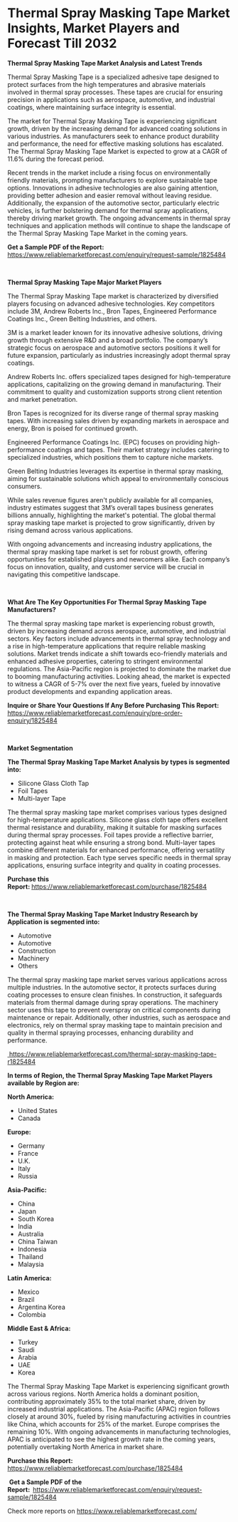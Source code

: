 <p><h1>Thermal Spray Masking Tape Market Insights, Market Players and Forecast Till 2032</h1></p><p><strong>Thermal Spray Masking Tape Market Analysis and Latest Trends</strong></p>
<p><p>Thermal Spray Masking Tape is a specialized adhesive tape designed to protect surfaces from the high temperatures and abrasive materials involved in thermal spray processes. These tapes are crucial for ensuring precision in applications such as aerospace, automotive, and industrial coatings, where maintaining surface integrity is essential. </p><p>The market for Thermal Spray Masking Tape is experiencing significant growth, driven by the increasing demand for advanced coating solutions in various industries. As manufacturers seek to enhance product durability and performance, the need for effective masking solutions has escalated. The Thermal Spray Masking Tape Market is expected to grow at a CAGR of 11.6% during the forecast period. </p><p>Recent trends in the market include a rising focus on environmentally friendly materials, prompting manufacturers to explore sustainable tape options. Innovations in adhesive technologies are also gaining attention, providing better adhesion and easier removal without leaving residue. Additionally, the expansion of the automotive sector, particularly electric vehicles, is further bolstering demand for thermal spray applications, thereby driving market growth. The ongoing advancements in thermal spray techniques and application methods will continue to shape the landscape of the Thermal Spray Masking Tape Market in the coming years.</p></p>
<p><strong>Get a Sample PDF of the Report:&nbsp;</strong> <a href="https://www.reliablemarketforecast.com/enquiry/request-sample/1825484?utm_campaign=3182&utm_medium=2&utm_source=Github&utm_content=ia&utm_term=01042025&utm_id=thermal-spray-masking-tape">https://www.reliablemarketforecast.com/enquiry/request-sample/1825484</a></p>
<p>&nbsp;</p>
<p><strong>Thermal Spray Masking Tape Major Market Players</strong></p>
<p><p>The Thermal Spray Masking Tape market is characterized by diversified players focusing on advanced adhesive technologies. Key competitors include 3M, Andrew Roberts Inc., Bron Tapes, Engineered Performance Coatings Inc., Green Belting Industries, and others. </p><p>3M is a market leader known for its innovative adhesive solutions, driving growth through extensive R&D and a broad portfolio. The company’s strategic focus on aerospace and automotive sectors positions it well for future expansion, particularly as industries increasingly adopt thermal spray coatings.</p><p>Andrew Roberts Inc. offers specialized tapes designed for high-temperature applications, capitalizing on the growing demand in manufacturing. Their commitment to quality and customization supports strong client retention and market penetration.</p><p>Bron Tapes is recognized for its diverse range of thermal spray masking tapes. With increasing sales driven by expanding markets in aerospace and energy, Bron is poised for continued growth.</p><p>Engineered Performance Coatings Inc. (EPC) focuses on providing high-performance coatings and tapes. Their market strategy includes catering to specialized industries, which positions them to capture niche markets.</p><p>Green Belting Industries leverages its expertise in thermal spray masking, aiming for sustainable solutions which appeal to environmentally conscious consumers. </p><p>While sales revenue figures aren't publicly available for all companies, industry estimates suggest that 3M’s overall tapes business generates billions annually, highlighting the market's potential. The global thermal spray masking tape market is projected to grow significantly, driven by rising demand across various applications.</p><p>With ongoing advancements and increasing industry applications, the thermal spray masking tape market is set for robust growth, offering opportunities for established players and newcomers alike. Each company’s focus on innovation, quality, and customer service will be crucial in navigating this competitive landscape.</p></p>
<p>&nbsp;</p>
<p><strong>What Are The Key Opportunities For Thermal Spray Masking Tape Manufacturers?</strong></p>
<p><p>The thermal spray masking tape market is experiencing robust growth, driven by increasing demand across aerospace, automotive, and industrial sectors. Key factors include advancements in thermal spray technology and a rise in high-temperature applications that require reliable masking solutions. Market trends indicate a shift towards eco-friendly materials and enhanced adhesive properties, catering to stringent environmental regulations. The Asia-Pacific region is projected to dominate the market due to booming manufacturing activities. Looking ahead, the market is expected to witness a CAGR of 5-7% over the next five years, fueled by innovative product developments and expanding application areas.</p></p>
<p><strong>Inquire or Share Your Questions If Any Before Purchasing This Report:</strong> <a href="https://www.reliablemarketforecast.com/enquiry/pre-order-enquiry/1825484?utm_campaign=3182&utm_medium=2&utm_source=Github&utm_content=ia&utm_term=01042025&utm_id=thermal-spray-masking-tape">https://www.reliablemarketforecast.com/enquiry/pre-order-enquiry/1825484</a></p>
<p>&nbsp;</p>
<p><strong>Market Segmentation</strong></p>
<p><strong>The Thermal Spray Masking Tape Market Analysis by types is segmented into:</strong></p>
<p><ul><li>Silicone Glass Cloth Tap</li><li>Foil Tapes</li><li>Multi-layer Tape</li></ul></p>
<p><p>The thermal spray masking tape market comprises various types designed for high-temperature applications. Silicone glass cloth tape offers excellent thermal resistance and durability, making it suitable for masking surfaces during thermal spray processes. Foil tapes provide a reflective barrier, protecting against heat while ensuring a strong bond. Multi-layer tapes combine different materials for enhanced performance, offering versatility in masking and protection. Each type serves specific needs in thermal spray applications, ensuring surface integrity and quality in coating processes.</p></p>
<p><strong>Purchase this Report:&nbsp;</strong><a href="https://www.reliablemarketforecast.com/purchase/1825484?utm_campaign=3182&utm_medium=2&utm_source=Github&utm_content=ia&utm_term=01042025&utm_id=thermal-spray-masking-tape">https://www.reliablemarketforecast.com/purchase/1825484</a></p>
<p>&nbsp;</p>
<p><strong>The Thermal Spray Masking Tape Market Industry Research by Application is segmented into:</strong></p>
<p><ul><li>Automotive</li><li>Automotive</li><li>Construction</li><li>Machinery</li><li>Others</li></ul></p>
<p><p>The thermal spray masking tape market serves various applications across multiple industries. In the automotive sector, it protects surfaces during coating processes to ensure clean finishes. In construction, it safeguards materials from thermal damage during spray operations. The machinery sector uses this tape to prevent overspray on critical components during maintenance or repair. Additionally, other industries, such as aerospace and electronics, rely on thermal spray masking tape to maintain precision and quality in thermal spraying processes, enhancing durability and performance.</p></p>
<p><a href="https://www.reliablemarketforecast.com/thermal-spray-masking-tape-r1825484?utm_campaign=3182&utm_medium=2&utm_source=Github&utm_content=ia&utm_term=01042025&utm_id=thermal-spray-masking-tape">&nbsp;https://www.reliablemarketforecast.com/thermal-spray-masking-tape-r1825484</a></p>
<p><strong>In terms of Region, the Thermal Spray Masking Tape Market Players available by Region are:</strong></p>
<p>
    <p> <strong> North America: </strong>
        <ul>
            <li>United States</li>
            <li>Canada</li>
        </ul>
        </p> 
    <p> <strong> Europe: </strong>
        <ul>
            <li>Germany</li>
            <li>France</li>
            <li>U.K.</li>
            <li>Italy</li>
            <li>Russia</li>
        </ul>
        </p> 
    <p> <strong> Asia-Pacific: </strong>
        <ul>
            <li>China</li>
            <li>Japan</li>
            <li>South Korea</li>
            <li>India</li>
            <li>Australia</li>
            <li>China Taiwan</li>
            <li>Indonesia</li>
            <li>Thailand</li>
            <li>Malaysia</li>
        </ul>
        </p> 
    <p> <strong> Latin America: </strong>
        <ul>
            <li>Mexico</li>
            <li>Brazil</li>
            <li>Argentina Korea</li>
            <li>Colombia</li>
        </ul>
        </p> 
    <p> <strong> Middle East & Africa: </strong>
        <ul>
            <li>Turkey</li>
            <li>Saudi</li>
            <li>Arabia</li>
            <li>UAE</li>
            <li>Korea</li>
        </ul>
    </p>
    </p>
<p><p>The Thermal Spray Masking Tape Market is experiencing significant growth across various regions. North America holds a dominant position, contributing approximately 35% to the total market share, driven by increased industrial applications. The Asia-Pacific (APAC) region follows closely at around 30%, fueled by rising manufacturing activities in countries like China, which accounts for 25% of the market. Europe comprises the remaining 10%. With ongoing advancements in manufacturing technologies, APAC is anticipated to see the highest growth rate in the coming years, potentially overtaking North America in market share.</p></p>
<p><strong>Purchase this Report: </strong><a href="https://www.reliablemarketforecast.com/purchase/1825484?utm_campaign=3182&utm_medium=2&utm_source=Github&utm_content=ia&utm_term=01042025&utm_id=thermal-spray-masking-tape">https://www.reliablemarketforecast.com/purchase/1825484</a></p>
<p>&nbsp;<strong>Get a Sample PDF of the Report:&nbsp;&nbsp;</strong><a href="https://www.reliablemarketforecast.com/enquiry/request-sample/1825484?utm_campaign=3182&utm_medium=2&utm_source=Github&utm_content=ia&utm_term=01042025&utm_id=thermal-spray-masking-tape">https://www.reliablemarketforecast.com/enquiry/request-sample/1825484</a></p>
<p><strong></strong></p>
<p>Check more reports on <a href="https://www.reliablemarketforecast.com/?utm_campaign=3182&utm_medium=2&utm_source=Github&utm_content=ia&utm_term=01042025&utm_id=thermal-spray-masking-tape">https://www.reliablemarketforecast.com/</a></p>